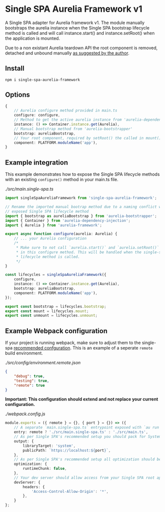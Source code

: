 # Single SPA Aurelia Framework v1

A Single SPA adapter for Aurelia framework v1. The module manually bootstraps the aurelia instance when the Single SPA bootstrap lifecycle method is called and will call instance.start() and instance.setRoot() when the application is mounted.

Due to a non existant Aurelia teardown API the root component is removed, detached and unbound manually [as suggested by the author](https://github.com/aurelia/framework/issues/714#issuecomment-279605202).

## Install

```
npm i single-spa-aurelia-framework
```

## Options

```typescript
{
    // Aurelia configure method provided in main.ts
    configure: configure,
    // Method to get the active aurelia instance from 'aurelia-dependency-injection'
    instance: () => Container.instance.get(Aurelia),
    // Manual bootstrap method from 'aurelia-bootstrapper'
    bootstrap: aureliaBootstrap,
    // Your root component, required by setRoot() the called in mount() lifecycle method.
    component: PLATFORM.moduleName('app'),
}
```

## Example integration

This example demonstrates how to expose the Single SPA lifecycle methods with an existing `configure()` method in your main.ts file.

_./src/main.single-spa.ts_

```typescript
import singleSpaAureliaFramework from 'single-spa-aurelia-framework';

// Rename the imported manual bootrap method due to a naming conflict with the
// exposed Single SPA lifecycle method
import { bootstrap as aureliaBootstrap } from 'aurelia-bootstrapper';
import { Container } from 'aurelia-dependency-injection';
import { Aurelia } from 'aurelia-framework';

export async function configure(aurelia: Aurelia) {
    // ... your Aurelia configuration
    /*
     * Make sure to not call `aurelia.start()` and `aurelia.setRoot()` on the aurelia instance
     * in this configure method. This will be handled when the single-spa mount
     * lifecycle method is called.
     */
}

const lifecycles = singleSpaAureliaFramework({
    configure,
    instance: () => Container.instance.get(Aurelia),
    bootstrap: aureliaBootstrap,
    component: PLATFORM.moduleName('app'),
});

export const bootstrap = lifecycles.bootstrap;
export const mount = lifecycles.mount;
export const unmount = lifecycles.unmount;
```

## Example Webpack configuration

If your project is running webpack, make sure to adjust them to the single-spa [recommended confguration](https://single-spa.js.org/docs/recommended-setup#build-tools-webpack--rollup). This is an example of a seperate `remote` build environment.

_./src/config/environment.remote.json_

```json
{
    "debug": true,
    "testing": true,
    "remote": true
}
```

**Important: This configuration should extend and not replace your current configuration.**

_./webpack.config.js_

```typescript
module.exports = ({ remote } = {}, { port } = {}) => ({
    // A separate `main.single-spa.ts` entrypoint exposed with `au run --env.remote`.
    entry: remote ? './src/main.single-spa.ts' : './src/main.ts',
    // As per Single SPA's recommended setup you should pack for System.register() format.
    output: {
        libraryTarget: 'system',
        publicPath: `https://localhost:${port}`,
    },
    // As per Single SPA's recommended setup all optimization should be disabled.
    optimization: {
        runtimeChunk: false,
    },
    // Your dev server should allow access from your Single SPA root app.
    devServer: {
        headers: {
            'Access-Control-Allow-Origin': '*',
        },
    }
};
```
